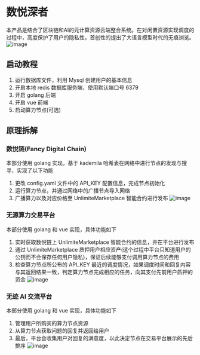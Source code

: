 # 数悦深者  
本产品是结合了区块链和AI的元计算资源云端整合系统。在对闲置资源实现调度的过程中，高度保护了用户的隐私性，首创性的提出了大语言模型时代的无痕浏览。
![image](https://github.com/nft-maker-one/Intersection_of_metadata_and_AI/assets/121859606/353c60c2-976f-47cc-88e9-5b217b85829c)

## 启动教程
1. 运行数据库文件，利用 Mysql 创建用户的基本信息
2. 开启本地 redis 数据库服务端，使用默认端口号 6379
3. 开启 golang 后端
4. 开启 vue 前端
5. 启动算力节点(可选)
## 原理拆解

### 数悦链(Fancy Digital Chain)
本部分使用 golang 实现，基于 kademila 哈希表在网络中进行节点的发现与搜寻，实现了以下功能
1. 更改 config.yaml 文件中的 API_KEY 配置信息，完成节点初始化
2. 运行算力节点，并通过网络中的广播节点导入网络
3. 广播算力以及对应价格至 UnlimiteMarketplace 智能合约进行发布
![image](https://github.com/nft-maker-one/Intersection_of_metadata_and_AI/assets/121859606/03c9d8fe-7e0d-4935-aaf8-ce8e7a833a24)


### 无源算力交易平台
本部分使用 golang 和 vue 实现，具体功能如下
1. 实时获取数悦链上 UnlimiteMarketplace 智能合约的信息，并在平台进行发布
2. 通过 UnlimiteMarketplace 质押用户相应资产(这个过程中平台只知道用户的公钥而不会保存任何用户隐私)，保证后续能够支付调用算力节点的费用
3. 检查算力节点所公布的 API_KEY 最近的调度情况，如果调度时间和回复内容与其返回结果一致，判定算力节点完成相应的任务，向其支付先前用户质押的资金
![image](https://github.com/nft-maker-one/Intersection_of_metadata_and_AI/assets/121859606/9bb351ad-0ba9-4600-a11a-38dacb3177fb)

### 无迹 AI 交流平台
本部分使用 golang 和 vue 实现，具体功能如下
1. 管理用户所购买的算力节点资源
2. 从算力节点获取问题的回复并返回给用户
3. 最后，平台会收集用户对回复的满意度，以此决定节点在交易平台展示的先后排序
![image](https://github.com/nft-maker-one/Intersection_of_metadata_and_AI/assets/121859606/ae2664cb-4232-4bc1-9b65-7349155951dc)



